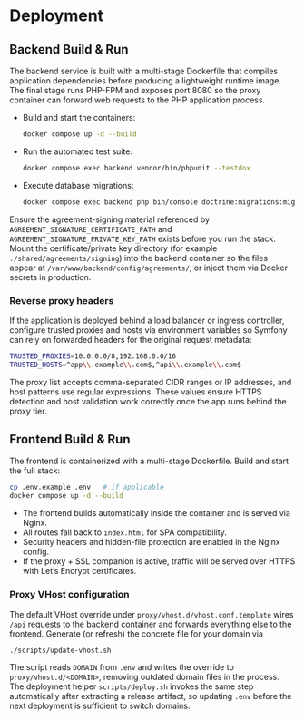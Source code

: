 # Deployment

## Backend Build & Run

The backend service is built with a multi-stage Dockerfile that compiles application dependencies before producing a lightweight runtime image. The final stage runs PHP-FPM and exposes port 8080 so the proxy container can forward web requests to the PHP application process.

- Build and start the containers:
  ```sh
  docker compose up -d --build
  ```
- Run the automated test suite:
  ```sh
  docker compose exec backend vendor/bin/phpunit --testdox
  ```
- Execute database migrations:
  ```sh
  docker compose exec backend php bin/console doctrine:migrations:migrate --no-interaction
  ```

Ensure the agreement-signing material referenced by `AGREEMENT_SIGNATURE_CERTIFICATE_PATH` and `AGREEMENT_SIGNATURE_PRIVATE_KEY_PATH` exists before you run the stack. Mount the certificate/private key directory (for example `./shared/agreements/signing`) into the backend container so the files appear at `/var/www/backend/config/agreements/`, or inject them via Docker secrets in production.

### Reverse proxy headers

If the application is deployed behind a load balancer or ingress controller, configure
trusted proxies and hosts via environment variables so Symfony can rely on forwarded
headers for the original request metadata:

```bash
TRUSTED_PROXIES=10.0.0.0/8,192.168.0.0/16
TRUSTED_HOSTS=^app\\.example\\.com$,^api\\.example\\.com$
```

The proxy list accepts comma-separated CIDR ranges or IP addresses, and host patterns use
regular expressions. These values ensure HTTPS detection and host validation work correctly
once the app runs behind the proxy tier.

## Frontend Build & Run

The frontend is containerized with a multi-stage Dockerfile.
Build and start the full stack:

```bash
cp .env.example .env   # if applicable
docker compose up -d --build
```

* The frontend builds automatically inside the container and is served via Nginx.
* All routes fall back to `index.html` for SPA compatibility.
* Security headers and hidden-file protection are enabled in the Nginx config.
* If the proxy + SSL companion is active, traffic will be served over HTTPS with Let’s Encrypt certificates.

### Proxy VHost configuration

The default VHost override under `proxy/vhost.d/vhost.conf.template` wires `/api` requests to the backend container and forwards everything else to the frontend. Generate (or refresh) the concrete file for your domain via

```bash
./scripts/update-vhost.sh
```

The script reads `DOMAIN` from `.env` and writes the override to `proxy/vhost.d/<DOMAIN>`, removing outdated domain files in the process. The deployment helper `scripts/deploy.sh` invokes the same step automatically after extracting a release artifact, so updating `.env` before the next deployment is sufficient to switch domains.

